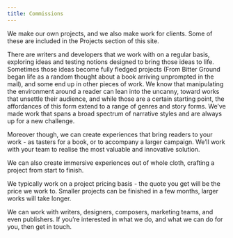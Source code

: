 ```yaml
---
title: Commissions
---
```


We make our own projects, and we also make work for clients. Some of these are included in the Projects section of this site.

There are writers and developers that we work with on a regular basis, exploring ideas and testing notions designed to bring those ideas to life. Sometimes those ideas become fully fledged projects (From Bitter Ground began life as a random thought about a book arriving unprompted in the mail), and some end up in other pieces of work. We know that manipulating the environment around a reader can lean into the uncanny, toward works that unsettle their audience, and while those are a certain starting point, the affordances of this form extend to a range of genres and story forms. We’ve made work that spans a broad spectrum of narrative styles and are always up for a new challenge.

Moreover though, we can create experiences that bring readers to your work - as tasters for a book, or to accompany a larger campaign. We’ll work with your team to realise the most valuable and innovative solution.

We can also create immersive experiences out of whole cloth, crafting a project from start to finish.

We typically work on a project pricing basis - the quote you get will be the price we work to. Smaller projects can be finished in a few months, larger works will take longer.

We can work with writers, designers, composers, marketing teams, and even publishers. If you’re interested in what we do, and what we can do for you, then get in touch.
